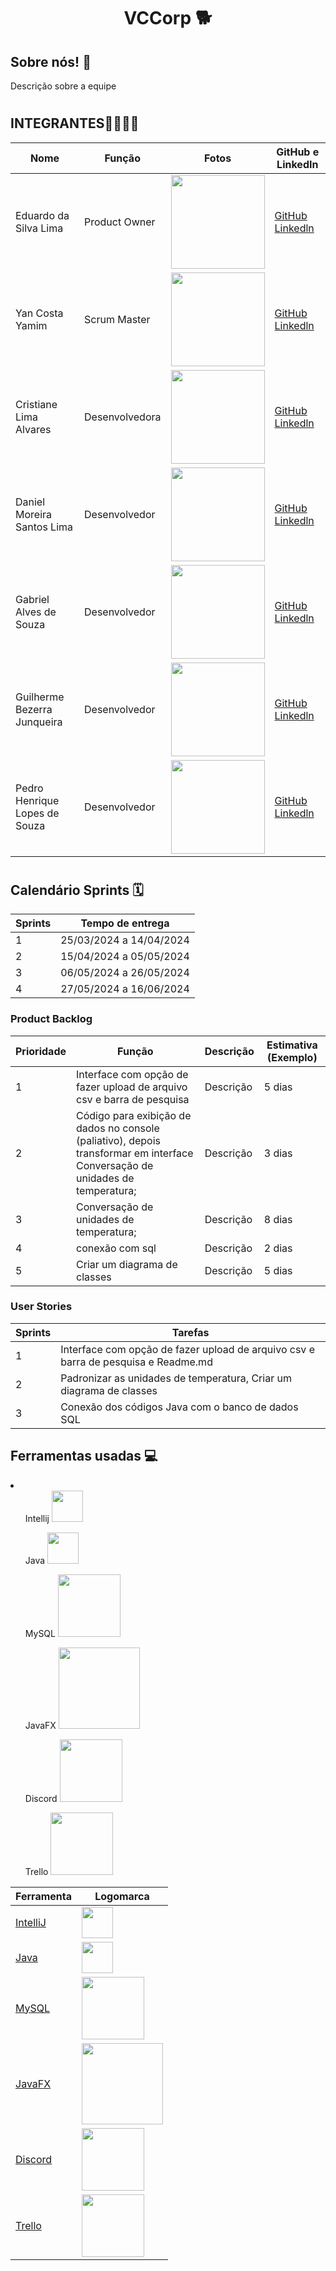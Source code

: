 # <h1 align="center"> VCCorp 🐕​ </h1>
<h2>Sobre nós! 🐶​ </h2>
<p>Descrição sobre a equipe</p>

# <h2>INTEGRANTES👨‍💻👩‍💻</h2>
| Nome                                    | Função          | Fotos                                                                                                     | GitHub e LinkedIn                                        |
|-----------------------------------------|-----------------|-----------------------------------------------------------------------------------------------------------|----------------------------------------------------------|
| Eduardo da Silva Lima | Product Owner   | <img src="https://github.com/YanYamim/VCCorp/assets/119015786/24de5e7d-c40f-4d88-a9b6-48ee56f76ec8" width="150px"/> | [GitHub](https://github.com/PortifoliodoEdu) [Linkedln](https://www.linkedin.com/in/edu-datamarketing) |
| Yan Costa Yamim | Scrum Master    | <img src="https://github.com/YanYamim/VCCorp/assets/119015786/f3a0006b-3a5b-45ef-9108-aaf8c2634d98" width="150px"/> | [GitHub](https://github.com/yancostayamim) [Linkedln](https://www.linkedin.com/in/yan-yamim-185220278/) |
| Cristiane Lima Alvares  | Desenvolvedora  | <img src="https://github.com/YanYamim/VCCorp/assets/119015786/c2d64b75-d1f6-4abf-bdfc-ec996563ba5f" width="150px"/> | [GitHub](https://github.com/hstcris) [Linkedln](https://www.linkedin.com/in/cristiane-alvares/) |
| Daniel Moreira Santos Lima  | Desenvolvedor  | <img src="https://github.com/YanYamim/VCCorp/assets/119015786/da3b8d2b-ec18-405c-b2be-7bedff43a27c" width="150px"/> | [GitHub](https://github.com/DanielLimaCpy) [Linkedln](https://www.linkedin.com/in/daniel-lima-637648179?utm_source=share&utm_campaign=share_via&utm_content=profile&utm_medium=android_app) |
| Gabriel Alves de Souza   | Desenvolvedor   | <img src="https://github.com/YanYamim/VCCorp/assets/119015786/e5cc312c-c170-4d27-906d-d49e4b985e6d" width="150px"/> |[GitHub](https://github.com/gabriel15asouza) [Linkedln](https://www.linkedin.com/in/gabriel-alves-de-souza-5b7747267/) |
| Guilherme Bezerra Junqueira | Desenvolvedor | <img src="https://github.com/YanYamim/VCCorp/assets/119015786/2bd4f098-fbf3-46c9-bcf1-696c1e396c44" width="150px"/> | [GitHub](https://github.com/GuilhermebJunqueira) [Linkedln](https://www.linkedin.com/in/guilherme-bezerra-a01035170/) |
| Pedro Henrique Lopes de Souza | Desenvolvedor   | <img src="https://github.com/YanYamim/VCCorp/assets/119015786/ad8a9b5a-c699-4dfd-b2ca-2eee1476d103" width="150px"/> | [GitHub](https://github.com/pelopinho) [Linkedln](https://www.linkedin.com/in/pelopes7/)|



# <h2>Calendário Sprints 🗓️</h2>

| Sprints | Tempo de entrega               |
|---------|-------------------------------|
| 1       | 25/03/2024 a 14/04/2024       |
| 2       | 15/04/2024 a 05/05/2024       |
| 3       | 06/05/2024 a 26/05/2024       |
| 4       | 27/05/2024 a 16/06/2024       |

<h3>Product Backlog</h3>

| Prioridade  | Função               | Descrição                                              | Estimativa (Exemplo) |
|-----|-----------------------------|--------------------------------------------------------|------------|
| 1  | Interface com opção de fazer upload de arquivo csv e barra de pesquisa         | Descrição               | 5 dias   |
| 2  |Código para exibição de dados no console (paliativo), depois transformar em interface Conversação de unidades de temperatura;               | Descrição                              | 3 dias   |
| 3  | Conversação de unidades de temperatura;  | Descrição                    | 8 dias   |
| 4  | conexão com sql          | Descrição           | 2 dias   |
| 5  | Criar um diagrama de classes       | Descrição                    | 5 dias   |

<h3>User Stories</h3>

| Sprints | Tarefas |
|--------|--------|
| 1 | Interface com opção de fazer upload de arquivo csv e barra de pesquisa e Readme.md | 
| 2 | Padronizar as unidades de temperatura, Criar um diagrama de classes |
| 3 | Conexão dos códigos Java com o banco de dados SQL |

<h2>Ferramentas usadas 💻</h2>
<li>
    <ul>Intellij <img src ="https://github.com/YanYamim/VCCorp/assets/119015786/1a958a68-6602-43c1-8532-c226d9962449" width = "50px"/></ul>
    <ul>Java <img src ="https://github.com/YanYamim/VCCorp/assets/119015786/3108797b-abd0-4527-91cc-fecd39bb4ba0" width = "50px"/></ul>
    <ul>MySQL <img src = "https://github.com/YanYamim/VCCorp/assets/119015786/1c4c4790-c264-49e6-bd83-cf3bd4d18223" width = "100px"/></ul>
    <ul>JavaFX <img src ="https://github.com/YanYamim/VCCorp/assets/119015786/3220ca0f-4f8e-40e0-aa8d-31d00cdd796a" width = "130px"/></ul>
    <ul>Discord <img src ="https://github.com/YanYamim/VCCorp/assets/119015786/1f746402-43c0-4c6f-ba10-ffb4041f49a0" width = "100px"/></ul>
    <ul>Trello <img src ="https://github.com/YanYamim/VCCorp/assets/119015786/cb967eb8-133f-4cf0-9f10-4632b48e9699" width = "100px"/></ul>
</li>

| Ferramenta | Logomarca |
|------------|-----------|
| [IntelliJ](https://www.jetbrains.com/idea/) | <img src = "https://github.com/YanYamim/VCCorp/assets/119015786/1a958a68-6602-43c1-8532-c226d9962449" width="50px"/> |
| [Java](https://www.java.com/) | [<img src = "https://github.com/YanYamim/VCCorp/assets/119015786/3108797b-abd0-4527-91cc-fecd39bb4ba0" width="50px"/>](https://www.java.com/) |
| [MySQL](https://www.mysql.com/) | <img src = "https://github.com/YanYamim/VCCorp/assets/119015786/1c4c4790-c264-49e6-bd83-cf3bd4d18223" width="100px"/> |
| [JavaFX](https://openjfx.io/) | <img src = "https://github.com/YanYamim/VCCorp/assets/119015786/3220ca0f-4f8e-40e0-aa8d-31d00cdd796a" width="130px"/> |
| [Discord](https://discord.com/) | <img src = "https://github.com/YanYamim/VCCorp/assets/119015786/1f746402-43c0-4c6f-ba10-ffb4041f49a0" width="100px"/> |
| [Trello](https://trello.com/) | <img src = "https://github.com/YanYamim/VCCorp/assets/119015786/cb967eb8-133f-4cf0-9f10-4632b48e9699" width="100px"/> |



